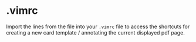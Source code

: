 # .vimrc
Import the lines from the file into your `.vimrc` file to access the shortcuts for creating a new card template / annotating the current displayed pdf page. 

